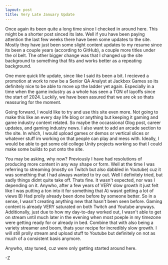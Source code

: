```yaml
---
layout: post
title: Very Late January Update
---
```


Once again its been quite a long time since I checked in around here. This might be a shorter post sinced its late. 
Well if you have been paying attention the last few weeks there have been some updates to the site. Mostly they 
have just been some slight content updates to my resume since its been a couple years (according to GitHub), 
a couple more titles under the ol belt. The other bigger change was that I changed up the site background to 
something that fits and works better as a repeating background. 

One more quick life update, since like I said its been a bit. I recieved a promotion at work to now be a Senior QA 
Analyst at Jackbox Games so its definitely nice to be able to move up the ladder yet again. Especially in a time when
the game industry as a whole has seen a TON of layoffs since the start of 2024. Luckily, we have been assured that we 
are ok so thats reassuring for the moment.

Going forward, I would like to try and use this site even more. Not going to make this like an every day life blog 
or anything but keeping it gaming and game industry content related. So maybe the occassional Glog post, career 
updates, and gaming industry news. I also want to add an arcade section to the site. In which, I would upload games
or demos or vertical slices or whatever stuff im working on that people can play and mess with. Ideally, I would be
able to get some old college Unity projects working so that I could make some builds to put onto the site. 

You may be asking, why now? Previously I have had resolutions of producing more content in any way shape or form. 
Well at the time I was referring to streaming (mostly on Twitch but also dabbled in Youtube) cuz it was something 
that I had always wanted to try out. Well I definitely tried, but sadly things didnt quite take off. Thats fine.
It wasn't expected, nor was I depending on it. Anywho, after a few years of VERY slow growth it just felt like
I was putting a ton into it for something that A) wasnt getting a lot of views B) Had prolly already been done 
before by someone better. So in a sense, I wasn't creating anything new that hasn't been seen before. Gaming
content is already VERY saturated on both Twitch and Youtube anyways. Additionally, just due to how my 
day-to-day worked out, I wasn't able to get on stream until much later in the evening when most poeple in my 
timezone were getting ready for or already in bed. Combine that with also being a variety streamer and boom,
thats your recipe for incredibly slow growth. I will still prolly stream and upload stuff to Youtube but 
definitely on not as much of a consistent basis anymore. 

Anywho, stay tuned, cuz were only getting started around here. 

-Z
